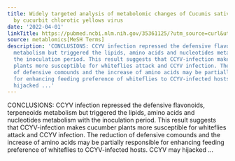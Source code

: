 ```yaml
---
title: Widely targeted analysis of metabolomic changes of Cucumis sativus induced
  by cucurbit chlorotic yellows virus
date: '2022-04-01'
linkTitle: https://pubmed.ncbi.nlm.nih.gov/35361125/?utm_source=curl&utm_medium=rss&utm_campaign=pubmed-2&utm_content=1Zkrxt7ktlCbHBXEV3v65xxSnkSWNsJ1A6Fq3gBniKhGfIUslK&fc=20210907212339&ff=20220404210250&v=2.17.6
source: metablomics[MeSH Terms]
description: 'CONCLUSIONS: CCYV infection repressed the defensive flavonoids, terpeneoids
  metabolism but triggered the lipids, amino acids and nucleotides metabolism with
  the inoculation period. This result suggests that CCYV-infection makes cucumber
  plants more susceptible for whiteflies attack and CCYV infection. The reduction
  of defensive comounds and the increase of amino acids may be partially responsible
  for enhancing feeding preference of whiteflies to CCYV-infected hosts. CCYV may
  hijacked ...'
---
```

CONCLUSIONS: CCYV infection repressed the defensive flavonoids, terpeneoids metabolism but triggered the lipids, amino acids and nucleotides metabolism with the inoculation period. This result suggests that CCYV-infection makes cucumber plants more susceptible for whiteflies attack and CCYV infection. The reduction of defensive comounds and the increase of amino acids may be partially responsible for enhancing feeding preference of whiteflies to CCYV-infected hosts. CCYV may hijacked ...